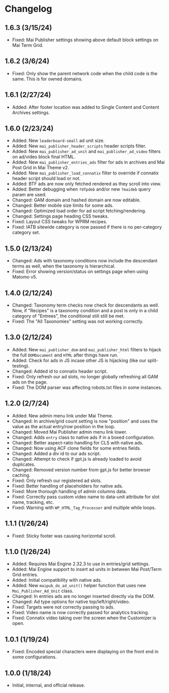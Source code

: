 # Changelog

## 1.6.3 (3/15/24)
* Fixed: Mai Publisher settings showing above default block settings on Mai Term Grid.

## 1.6.2 (3/6/24)
* Fixed: Only show the parent network code when the child code is the same. This is for owned domains.

## 1.6.1 (2/27/24)
* Added: After footer location was added to Single Content and Content Archives settings.

## 1.6.0 (2/23/24)
* Added: New `leaderboard-small` ad unit size.
* Added: New `mai_publisher_header_scripts` header scripts filter.
* Added: New `mai_publisher_ad_unit` and `mai_publisher_ad_video` filters on ad/video block final HTML.
* Added: New `mai_publisher_entries_ads` filter for ads in archives and Mai Post Grid in Mai Theme v2.
* Added: New `mai_publisher_load_connatix` filter to override if connatix header script should load or not.
* Added: BTF ads are now only fetched rendered as they scroll into view.
* Added: Better debugging when `?dfpdeb` and/or new `?maideb` query param are used.
* Changed: GAM domain and hashed domain are now editable.
* Changed: Better mobile size limits for some ads.
* Changed: Optimized load order for ad script fetching/rendering.
* Changed: Settings page heading CSS tweaks.
* Fixed: Layout CSS tweaks for WPRM recipes.
* Fixed: IATB sitewide category is now passed if there is no per-category category set.

## 1.5.0 (2/13/24)
* Changed: Ads with taxonomy conditions now include the descendant terms as well, when the taxonomy is hierarchical.
* Fixed: Error showing version/status on settings page when using Matomo v5.

## 1.4.0 (2/12/24)
* Changed: Taxonomy term checks now check for descendants as well. Now, if "Recipes" is a taxonomy condition and a post is only in a child category of "Entrees", the conditional still still be met.
* Fixed: The "All Taxonomies" setting was not working correctly.

## 1.3.0 (2/12/24)
* Added: New `mai_publisher_dom` and `mai_publisher_html` filters to hijack the full `DOMDocument` and `HTML` after things have run.
* Added: Check for ads in JS incase other JS is hijacking (like our split-testing).
* Changed: Added id to connatix header script.
* Fixed: Only refresh our ad slots, no longer globally refreshing all GAM ads on the page.
* Fixed: The DOM parser was affecting robots.txt files in some instances.

## 1.2.0 (2/7/24)
* Added: New admin menu link under Mai Theme.
* Changed: In archive/grid count setting is now "position" and uses the value as the actual entry/row position in the loop.
* Changed: Moved Mai Publisher admin menu link lower.
* Changed: Adds `entry` class to native ads if in a boxed configuration.
* Changed: Better aspect-ratio handling for CLS with native ads.
* Changed: Now using ACF clone fields for some entries fields.
* Changed: Added a div id to our ads script.
* Changed: Attempt to check if gpt.js is already loaded to avoid duplicates.
* Changed: Removed version number from gpt.js for better browser caching.
* Fixed: Only refresh our registered ad slots.
* Fixed: Better handling of placeholders for native ads.
* Fixed: More thorough handling of admin columns data.
* Fixed: Correctly pass custom video name to data-unit attribute for slot name, tracking, etc.
* Fixed: Warning with `WP_HTML_Tag_Processor` and multiple while loops.

## 1.1.1 (1/26/24)
* Fixed: Sticky footer was causing horizontal scroll.

## 1.1.0 (1/26/24)
* Added: Requires Mai Engine 2.32.3 to use in entries/grid settings.
* Added: Mai Engine support to insert ad units in between Mai Post/Term Grid entries.
* Added: Initial compatibility with native ads.
* Added: New `maipub_do_ad_unit()` helper function that uses new `Mai_Publisher_Ad_Unit` class.
* Changed: In entries ads are no longer inserted directly via the DOM.
* Changed: Ad type options for native top/left/right/video.
* Fixed: Targets were not correctly passing to ads.
* Fixed: Video name is now correctly passed for analytics tracking.
* Fixed: Connatix video taking over the screen when the Customizer is open.

## 1.0.1 (1/19/24)
* Fixed: Encoded special characters were displaying on the front end in some configurations.

## 1.0.0 (1/18/24)
* Initial, internal, and official release.
